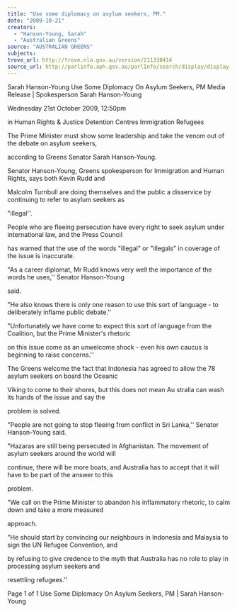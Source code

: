 ```yaml
---
title: "Use some diplomacy on asylum seekers, PM."
date: "2009-10-21"
creators:
  - "Hanson-Young, Sarah"
  - "Australian Greens"
source: "AUSTRALIAN GREENS"
subjects:
trove_url: http://trove.nla.gov.au/version/211330414
source_url: http://parlinfo.aph.gov.au/parlInfo/search/display/display.w3p;query=Id%3A%22media/pressrel/IB1V6%22
---
```


 Sarah Hanson-Young   Use Some Diplomacy On Asylum Seekers, PM  Media Release | Spokesperson Sarah Hanson-Young  

 Wednesday 21st October 2009, 12:50pm 

 in Human Rights & Justice Detention Centres Immigration Refugees   

 The Prime Minister must show some leadership and take the venom out of the debate on asylum seekers, 

 according to Greens Senator Sarah Hanson-Young.  

 Senator Hanson-Young, Greens spokesperson for Immigration and Human Rights, says both Kevin Rudd and 

 Malcolm Turnbull are doing themselves and the public a disservice by continuing to refer to asylum seekers as 

 "illegal''. 

 People who are fleeing persecution have every right to seek asylum under international law, and the Press Council 

 has warned that the use of the words "illegal" or "illegals" in coverage of the issue is inaccurate.  

 "As a career diplomat, Mr Rudd knows very well the importance of the words he uses,'' Senator Hanson-Young 

 said.  

 "He also knows there is only one reason to use this sort of language - to deliberately inflame public debate.'' 

 "Unfortunately we have come to expect this sort of language from the Coalition, but the Prime Minister's rhetoric 

 on this issue come as an unwelcome shock - even his own caucus is beginning to raise concerns.'' 

 The Greens welcome the fact that Indonesia has agreed to allow the 78 asylum seekers on board the Oceanic 

 Viking to come to their shores, but this does not mean Au stralia can wash its hands of the issue and say the 

 problem is solved.  

 "People are not going to stop fleeing from conflict in Sri Lanka,'' Senator Hanson-Young said. 

 "Hazaras are still being persecuted in Afghanistan. The movement of asylum seekers around the world will 

 continue, there will be more boats, and Australia has to accept that it will have to be part of the answer to this 

 problem. 

 "We call on the Prime Minister to abandon his inflammatory rhetoric, to calm down and take a more measured 

 approach.  

 "He should start by convincing our neighbours in Indonesia and Malaysia to sign the UN Refugee Convention, and 

 by refusing to give credence to the myth that Australia has no role to play in processing asylum seekers and 

 resettling refugees.'' 

 

 Page 1 of 1 Use Some Diplomacy On Asylum Seekers, PM | Sarah Hanson-Young

